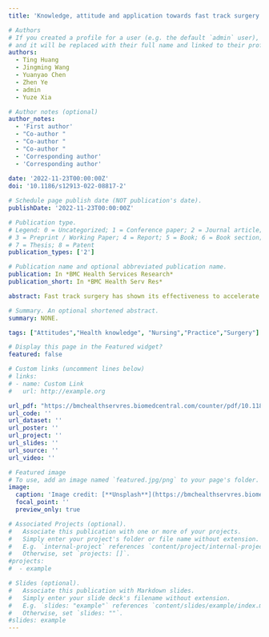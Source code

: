 ```yaml
---
title: 'Knowledge, attitude and application towards fast track surgery among operating room paramedics: a cross-sectional study'

# Authors
# If you created a profile for a user (e.g. the default `admin` user), write the username (folder name) here
# and it will be replaced with their full name and linked to their profile.
authors: 
  - Ting Huang
  - Jingming Wang
  - Yuanyao Chen  
  - Zhen Ye  
  - admin
  - Yuze Xia

# Author notes (optional)
author_notes:
  - 'First author'
  - "Co-author "
  - "Co-author "
  - "Co-author "
  - 'Corresponding author'
  - 'Corresponding author'
  
date: '2022-11-23T00:00:00Z'
doi: '10.1186/s12913-022-08817-2'

# Schedule page publish date (NOT publication's date).
publishDate: '2022-11-23T00:00:00Z'

# Publication type.
# Legend: 0 = Uncategorized; 1 = Conference paper; 2 = Journal article;
# 3 = Preprint / Working Paper; 4 = Report; 5 = Book; 6 = Book section;
# 7 = Thesis; 8 = Patent
publication_types: ['2']

# Publication name and optional abbreviated publication name.
publication: In *BMC Health Services Research*
publication_short: In *BMC Health Serv Res*

abstract: Fast track surgery has shown its effectiveness to accelerate recovery and gained acceptance in many operations. However, data for paramedics using fast track surgery are limited in China. The aims of our study are to evaluate the knowledge, attitude and application status of fast track surgery in paramedics and to provide suggestions for the better application of fast track surgery.Two Hundred Ninety-one operating room paramedics were investigated by simple random sampling from October 20 to December 20, 2019 time. A self-reported questionnaire was used to collect data with five dimensions: demographic data, cognitive level, knowledge, attitude and application of fast track surgery. Data were analyzed using qualitative and quantitative methods. 19.93% of participants never heard fast track surgery and only 3.32% of participants were very familiar with it. Gender (0.702, 95% CI 0.109-1.294), technical title (0.342, 95% CI 0.126-0.558) and awareness of the concept of fast track surgery (0.471, 95% CI 0.165-0.776) had a correlation with the knowledge level of paramedics towards fast track surgery. In terms of attitude towards fast track surgery, gender (- 1.944, 95% CI -3.830- -0.058), age (0.303, 95% CI 0.021-0.585) and knowledge score of fast track surgery (0.426, 95% CI 0.014-0.838) are related. Half of the paramedics believe the most difficult problem in the application of fast track surgery was the lack of multi-team communication and cooperation. The knowledge of fast track surgery among paramedics in Wuhan is poor, and some paramedics have a negative attitude towards it. As the attitude is positively correlated with the knowledge, it is necessary to improve the knowledge level of fast track surgery among paramedics in Wuhan.

# Summary. An optional shortened abstract.
summary: NONE.

tags: ["Attitudes","Health knowledge", "Nursing","Practice","Surgery"]

# Display this page in the Featured widget?
featured: false

# Custom links (uncomment lines below)
# links:
# - name: Custom Link
#   url: http://example.org

url_pdf: "https://bmchealthservres.biomedcentral.com/counter/pdf/10.1186/s12913-022-08817-2.pdf?pdf=button%20sticky"
url_code: ''
url_dataset: ''
url_poster: ''
url_project: ''
url_slides: ''
url_source: ''
url_video: ''

# Featured image
# To use, add an image named `featured.jpg/png` to your page's folder.
image:
  caption: 'Image credit: [**Unsplash**](https://bmchealthservres.biomedcentral.com/articles/10.1186/s12913-022-08817-2)'
  focal_point: ''
  preview_only: true

# Associated Projects (optional).
#   Associate this publication with one or more of your projects.
#   Simply enter your project's folder or file name without extension.
#   E.g. `internal-project` references `content/project/internal-project/index.md`.
#   Otherwise, set `projects: []`.
#projects:
#  - example

# Slides (optional).
#   Associate this publication with Markdown slides.
#   Simply enter your slide deck's filename without extension.
#   E.g. `slides: "example"` references `content/slides/example/index.md`.
#   Otherwise, set `slides: ""`.
#slides: example
---
```

